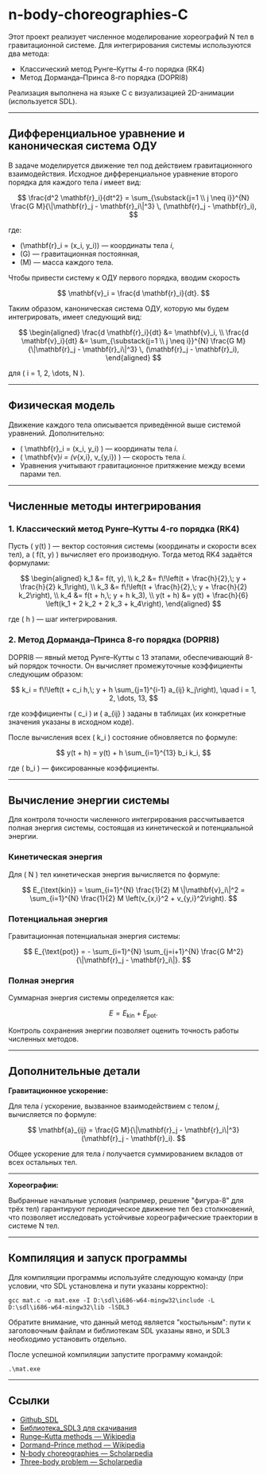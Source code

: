 # n-body-choreographies-C

Этот проект реализует численное моделирование хореографий N тел в гравитационной системе. Для интегрирования системы используются два метода:
- Классический метод Рунге–Кутты 4-го порядка (RK4)
- Метод Дорманда–Принса 8-го порядка (DOPRI8)

Реализация выполнена на языке C с визуализацией 2D-анимации (используется SDL).

---

## Дифференциальное уравнение и каноническая система ОДУ

В задаче моделируется движение тел под действием гравитационного взаимодействия. Исходное дифференциальное уравнение второго порядка для каждого тела *i* имеет вид:

$$
\frac{d^2 \mathbf{r}_i}{dt^2} = \sum_{\substack{j=1 \\ j \neq i}}^{N} \frac{G M}{\|\mathbf{r}_j - \mathbf{r}_i\|^3} \, (\mathbf{r}_j - \mathbf{r}_i),
$$

где:
- \(\mathbf{r}_i = (x_i, y_i)\) — координаты тела *i*,
- \(G\) — гравитационная постоянная,
- \(M\) — масса каждого тела.

Чтобы привести систему к ОДУ первого порядка, вводим скорость

$$
\mathbf{v}_i = \frac{d \mathbf{r}_i}{dt}.
$$

Таким образом, каноническая система ОДУ, которую мы будем интегрировать, имеет следующий вид:

$$
\begin{aligned}
\frac{d \mathbf{r}_i}{dt} &= \mathbf{v}_i, \\
\frac{d \mathbf{v}_i}{dt} &= \sum_{\substack{j=1 \\ j \neq i}}^{N} \frac{G M}{\|\mathbf{r}_j - \mathbf{r}_i\|^3} \, (\mathbf{r}_j - \mathbf{r}_i),
\end{aligned}
$$

для \( i = 1, 2, \dots, N \).

---

## Физическая модель

Движение каждого тела описывается приведённой выше системой уравнений. Дополнительно:
- \( \mathbf{r}_i = (x_i, y_i) \) — координаты тела *i*.
- \( \mathbf{v}_i = (v_{x,i}, v_{y,i}) \) — скорость тела *i*.
- Уравнения учитывают гравитационное притяжение между всеми парами тел.

---

## Численные методы интегрирования

### 1. Классический метод Рунге–Кутты 4-го порядка (RK4)

Пусть \( y(t) \) — вектор состояния системы (координаты и скорости всех тел), а \( f(t, y) \) вычисляет его производную. Тогда метод RK4 задаётся формулами:

$$
\begin{aligned}
k_1 &= f(t, y), \\
k_2 &= f\!\left(t + \frac{h}{2},\; y + \frac{h}{2} k_1\right), \\
k_3 &= f\!\left(t + \frac{h}{2},\; y + \frac{h}{2} k_2\right), \\
k_4 &= f(t + h,\; y + h k_3), \\
y(t + h) &= y(t) + \frac{h}{6} \left(k_1 + 2 k_2 + 2 k_3 + k_4\right),
\end{aligned}
$$

где \( h \) — шаг интегрирования.

### 2. Метод Дорманда–Принса 8-го порядка (DOPRI8)

DOPRI8 — явный метод Рунге–Кутты с 13 этапами, обеспечивающий 8-ый порядок точности. Он вычисляет промежуточные коэффициенты следующим образом:

$$
k_i = f\!\left(t + c_i h,\; y + h \sum_{j=1}^{i-1} a_{ij} k_j\right), \quad i = 1, 2, \dots, 13,
$$

где коэффициенты \( c_i \) и \( a_{ij} \) заданы в таблицах (их конкретные значения указаны в исходном коде).

После вычисления всех \( k_i \) состояние обновляется по формуле:

$$
y(t + h) = y(t) + h \sum_{i=1}^{13} b_i k_i,
$$

где \( b_i \) — фиксированные коэффициенты.

---

## Вычисление энергии системы

Для контроля точности численного интегрирования рассчитывается полная энергия системы, состоящая из кинетической и потенциальной энергии.

### Кинетическая энергия

Для \( N \) тел кинетическая энергия вычисляется по формуле:

$$
E_{\text{kin}} = \sum_{i=1}^{N} \frac{1}{2} M \|\mathbf{v}_i\|^2
= \sum_{i=1}^{N} \frac{1}{2} M \left(v_{x,i}^2 + v_{y,i}^2\right).
$$

### Потенциальная энергия

Гравитационная потенциальная энергия системы:

$$
E_{\text{pot}} = - \sum_{i=1}^{N} \sum_{j=i+1}^{N} \frac{G M^2}{\|\mathbf{r}_j - \mathbf{r}_i\|}.
$$

### Полная энергия

Суммарная энергия системы определяется как:

$$
E = E_{\text{kin}} + E_{\text{pot}}.
$$

Контроль сохранения энергии позволяет оценить точность работы численных методов.

---

## Дополнительные детали

**Гравитационное ускорение:**

Для тела *i* ускорение, вызванное взаимодействием с телом *j*, вычисляется по формуле:

$$
\mathbf{a}_{ij} = \frac{G M}{\|\mathbf{r}_j - \mathbf{r}_i\|^3} (\mathbf{r}_j - \mathbf{r}_i).
$$

Общее ускорение для тела *i* получается суммированием вкладов от всех остальных тел.

---

**Хореографии:**

Выбранные начальные условия (например, решение "фигура-8" для трёх тел) гарантируют периодическое движение тел без столкновений, что позволяет исследовать устойчивые хореографические траектории в системе N тел.

---

## Компиляция и запуск программы

Для компиляции программы используйте следующую команду (при условии, что SDL установлена и пути указаны корректно):

```
gcc mat.c -o mat.exe -I D:\sdl\i686-w64-mingw32\include -L D:\sdl\i686-w64-mingw32\lib -lSDL3
```
Обратите внимание, что данный метод является "костыльным": пути к заголовочным файлам и библиотекам SDL указаны явно, и SDL3 необходимо установить отдельно.

После успешной компиляции запустите программу командой:
```
.\mat.exe
```

---
## Ссылки

- [Github_SDL](https://github.com/libsdl-org/SDL)
- [Библиотека_SDL3 для скачивания](https://github.com/libsdl-org/SDL/releases)
- [Runge–Kutta methods — Wikipedia](https://en.wikipedia.org/wiki/Runge%E2%80%93Kutta_methods)
- [Dormand–Prince method — Wikipedia](https://en.wikipedia.org/wiki/Dormand%E2%80%93Prince_method)
- [N-body choreographies — Scholarpedia](https://web.archive.org/web/20190614005846/http://www.scholarpedia.org/article/N-body_choreographies)
- [Three-body problem — Scholarpedia](https://web.archive.org/web/20190703095653/http://www.scholarpedia.org/article/Three-body_problem)
